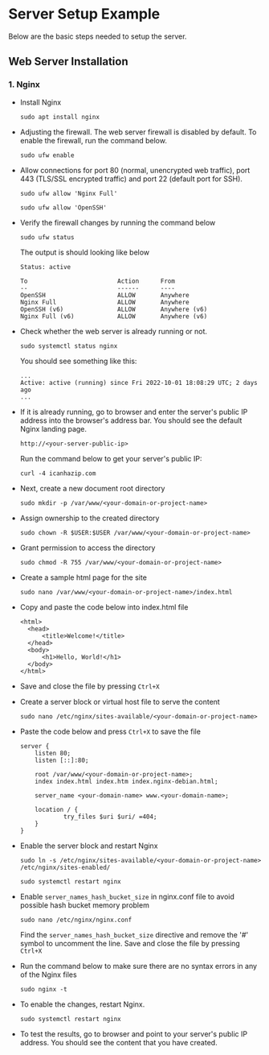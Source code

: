 # Server Setup Example

Below are the basic steps needed to setup the server.

## Web Server Installation

### 1. Nginx

- Install Nginx
  ```
  sudo apt install nginx
  ```
- Adjusting the firewall. The web server firewall is disabled by default. To enable the firewall, run the command below.
  ```
  sudo ufw enable
  ```
- Allow connections for port 80 (normal, unencrypted web traffic), port 443 (TLS/SSL encrypted traffic) and port 22 (default port for SSH).
  ```
  sudo ufw allow 'Nginx Full'
  ```
  ```
  sudo ufw allow 'OpenSSH'
  ```
- Verify the firewall changes by running the command below

  ```
  sudo ufw status
  ```

  The output is should looking like below

  ```
  Status: active

  To                         Action      From
  --                         ------      ----
  OpenSSH                    ALLOW       Anywhere
  Nginx Full                 ALLOW       Anywhere
  OpenSSH (v6)               ALLOW       Anywhere (v6)
  Nginx Full (v6)            ALLOW       Anywhere (v6)
  ```

- Check whether the web server is already running or not.
  ```
  sudo systemctl status nginx
  ```
  You should see something like this:
  ```
  ...
  Active: active (running) since Fri 2022-10-01 18:08:29 UTC; 2 days ago
  ...
  ```
- If it is already running, go to browser and enter the server's public IP address into the browser's address bar. You should see the default Nginx landing page.

  ```
  http://<your-server-public-ip>
  ```

  Run the command below to get your server's public IP:

  ```
  curl -4 icanhazip.com
  ```

- Next, create a new document root directory
  ```
  sudo mkdir -p /var/www/<your-domain-or-project-name>
  ```
- Assign ownership to the created directory
  ```
  sudo chown -R $USER:$USER /var/www/<your-domain-or-project-name>
  ```
- Grant permission to access the directory
  ```
  sudo chmod -R 755 /var/www/<your-domain-or-project-name>
  ```
- Create a sample html page for the site

  ```
  sudo nano /var/www/<your-domain-or-project-name>/index.html
  ```

- Copy and paste the code below into index.html file

  ```
  <html>
    <head>
        <title>Welcome!</title>
    </head>
    <body>
        <h1>Hello, World!</h1>
    </body>
  </html>
  ```

- Save and close the file by pressing `Ctrl+X`
- Create a server block or virtual host file to serve the content
  ```
  sudo nano /etc/nginx/sites-available/<your-domain-or-project-name>
  ```
- Paste the code below and press `Ctrl+X` to save the file

  ```
  server {
      listen 80;
      listen [::]:80;

      root /var/www/<your-domain-or-project-name>;
      index index.html index.htm index.nginx-debian.html;

      server_name <your-domain-name> www.<your-domain-name>;

      location / {
              try_files $uri $uri/ =404;
      }
  }
  ```

- Enable the server block and restart Nginx

  ```
  sudo ln -s /etc/nginx/sites-available/<your-domain-or-project-name> /etc/nginx/sites-enabled/
  ```

  ```
  sudo systemctl restart nginx
  ```

- Enable `server_names_hash_bucket_size` in nginx.conf file to avoid possible hash bucket memory problem

  ```
  sudo nano /etc/nginx/nginx.conf
  ```

  Find the `server_names_hash_bucket_size` directive and remove the '#' symbol to uncomment the line. Save and close the file by pressing `Ctrl+X`

- Run the command below to make sure there are no syntax errors in any of the Nginx files

  ```
  sudo nginx -t
  ```

- To enable the changes, restart Nginx.

  ```
  sudo systemctl restart nginx
  ```

- To test the results, go to browser and point to your server's public IP address. You should see the content that you have created.
